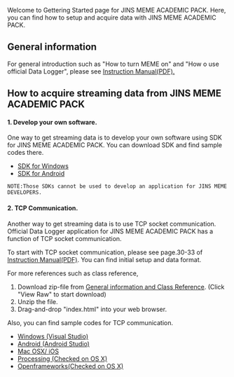 Welcome to Gettering Started page for JINS MEME ACADEMIC PACK. Here, you can find how to setup and acquire data with JINS MEME ACADEMIC PACK.

## General information
For general introduction such as "How to turn MEME on" and "How o use official Data Logger", please see <a href="https://raw.github.com/wiki/jins-meme/documentation/files/academicpack_manual_ver1.0.pdf">Instruction Manual(PDF).</a>

## How to acquire streaming data from JINS MEME ACADEMIC PACK

#### 1. Develop your own software.
One way to get streaming data is to develop your own software using SDK for JINS MEME ACADEMIC PACK. You can download SDK and find sample codes there.
* [SDK for Windows](https://github.com/jins-meme/academic-windows-library)
* [SDK for Android](https://github.com/jins-meme/academic-android-library)

`NOTE:Those SDKs cannot be used to develop an application for JINS MEME DEVELOPERS.`

#### 2. TCP Communication.
Another way to get streaming data is to use TCP socket communication. Official Data Logger application for JINS MEME ACADEMIC PACK has a function of TCP socket communication. 

To start with TCP socket communication, please see page.30-33 of <a href="https://github.com/jins-meme/home/blob/master/academicpack_manual_ver1.0.pdf">Instruction Manual(PDF)</a>. You can find initial setup and data format.

For more references such as class reference,

1. Download zip-file from [General information and Class Reference](https://github.com/jins-meme/home/blob/master/README_TCP.zip). (Click "View Raw" to start download)
2. Unzip the file.
3. Drag-and-drop "index.html" into your web browser.

Also, you can find sample codes for TCP communication.
* [Windows (Visual Studio)]( https://github.com/jins-meme/academic-TCPsample-Windows)
* [Android (Android Studio)](https://github.com/jins-meme/academic-TCPsample-Android)
* [Mac OSX/ iOS](https://github.com/jins-meme/academic-TCPsample-OSX-iOS)
* [Processing (Checked on OS X)]( https://github.com/jins-meme/academic-TCPsample-Processing)
* [Openframeworks(Checked on OS X)](https://github.com/jins-meme/academic-TCPsample-Openframeworks)
